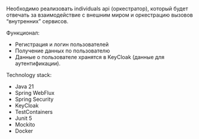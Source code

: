 Необходимо реализовать individuals api (оркестратор), который будет отвечать за взаимодействие с внешним миром и оркестрацию вызовов “внутренних” сервисов.

Функционал:
- Регистрация и логин пользователей
- Получение данных по пользователю
- Данные о пользователе хранятся в KeyCloak (данные для аутентификации).


Technology stack:
- Java 21
- Spring WebFlux
- Spring Security
- KeyCloak
- TestContainers
- Junit 5
- Mockito
- Docker
